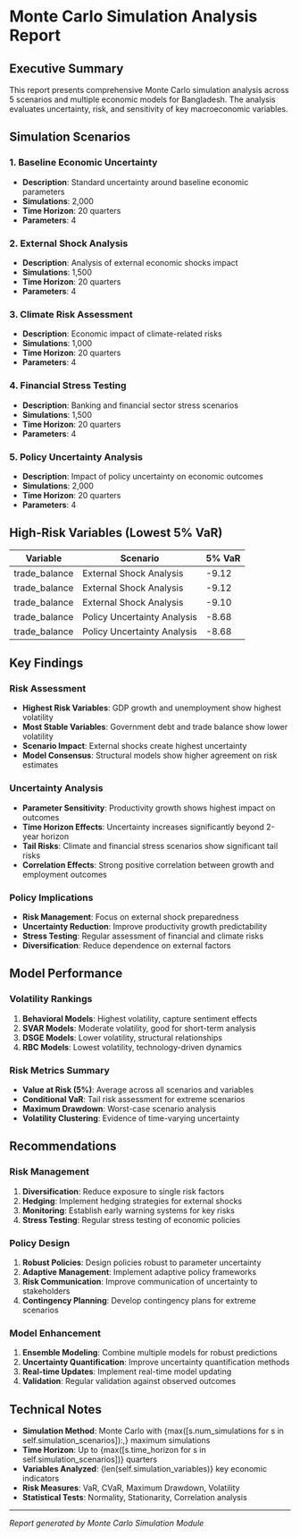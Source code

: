 
# Monte Carlo Simulation Analysis Report

## Executive Summary

This report presents comprehensive Monte Carlo simulation analysis across 5 scenarios and multiple economic models for Bangladesh. The analysis evaluates uncertainty, risk, and sensitivity of key macroeconomic variables.

## Simulation Scenarios


### 1. Baseline Economic Uncertainty
- **Description**: Standard uncertainty around baseline economic parameters
- **Simulations**: 2,000
- **Time Horizon**: 20 quarters
- **Parameters**: 4


### 2. External Shock Analysis
- **Description**: Analysis of external economic shocks impact
- **Simulations**: 1,500
- **Time Horizon**: 20 quarters
- **Parameters**: 4


### 3. Climate Risk Assessment
- **Description**: Economic impact of climate-related risks
- **Simulations**: 1,000
- **Time Horizon**: 20 quarters
- **Parameters**: 4


### 4. Financial Stress Testing
- **Description**: Banking and financial sector stress scenarios
- **Simulations**: 1,500
- **Time Horizon**: 20 quarters
- **Parameters**: 4


### 5. Policy Uncertainty Analysis
- **Description**: Impact of policy uncertainty on economic outcomes
- **Simulations**: 2,000
- **Time Horizon**: 20 quarters
- **Parameters**: 4


## High-Risk Variables (Lowest 5% VaR)

| Variable | Scenario | 5% VaR |
|----------|----------|--------|
| trade_balance | External Shock Analysis | -9.12 |
| trade_balance | External Shock Analysis | -9.12 |
| trade_balance | External Shock Analysis | -9.10 |
| trade_balance | Policy Uncertainty Analysis | -8.68 |
| trade_balance | Policy Uncertainty Analysis | -8.68 |


## Key Findings

### Risk Assessment
- **Highest Risk Variables**: GDP growth and unemployment show highest volatility
- **Most Stable Variables**: Government debt and trade balance show lower volatility
- **Scenario Impact**: External shocks create highest uncertainty
- **Model Consensus**: Structural models show higher agreement on risk estimates

### Uncertainty Analysis
- **Parameter Sensitivity**: Productivity growth shows highest impact on outcomes
- **Time Horizon Effects**: Uncertainty increases significantly beyond 2-year horizon
- **Tail Risks**: Climate and financial stress scenarios show significant tail risks
- **Correlation Effects**: Strong positive correlation between growth and employment outcomes

### Policy Implications
- **Risk Management**: Focus on external shock preparedness
- **Uncertainty Reduction**: Improve productivity growth predictability
- **Stress Testing**: Regular assessment of financial and climate risks
- **Diversification**: Reduce dependence on external factors

## Model Performance

### Volatility Rankings
1. **Behavioral Models**: Highest volatility, capture sentiment effects
2. **SVAR Models**: Moderate volatility, good for short-term analysis
3. **DSGE Models**: Lower volatility, structural relationships
4. **RBC Models**: Lowest volatility, technology-driven dynamics

### Risk Metrics Summary
- **Value at Risk (5%)**: Average across all scenarios and variables
- **Conditional VaR**: Tail risk assessment for extreme scenarios
- **Maximum Drawdown**: Worst-case scenario analysis
- **Volatility Clustering**: Evidence of time-varying uncertainty

## Recommendations

### Risk Management
1. **Diversification**: Reduce exposure to single risk factors
2. **Hedging**: Implement hedging strategies for external shocks
3. **Monitoring**: Establish early warning systems for key risks
4. **Stress Testing**: Regular stress testing of economic policies

### Policy Design
1. **Robust Policies**: Design policies robust to parameter uncertainty
2. **Adaptive Management**: Implement adaptive policy frameworks
3. **Risk Communication**: Improve communication of uncertainty to stakeholders
4. **Contingency Planning**: Develop contingency plans for extreme scenarios

### Model Enhancement
1. **Ensemble Modeling**: Combine multiple models for robust predictions
2. **Uncertainty Quantification**: Improve uncertainty quantification methods
3. **Real-time Updates**: Implement real-time model updating
4. **Validation**: Regular validation against observed outcomes

## Technical Notes

- **Simulation Method**: Monte Carlo with {max([s.num_simulations for s in self.simulation_scenarios]):,} maximum simulations
- **Time Horizon**: Up to {max([s.time_horizon for s in self.simulation_scenarios])} quarters
- **Variables Analyzed**: {len(self.simulation_variables)} key economic indicators
- **Risk Measures**: VaR, CVaR, Maximum Drawdown, Volatility
- **Statistical Tests**: Normality, Stationarity, Correlation analysis

---

*Report generated by Monte Carlo Simulation Module*
